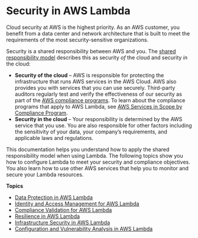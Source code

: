 # Security in AWS Lambda<a name="lambda-security"></a>

Cloud security at AWS is the highest priority\. As an AWS customer, you benefit from a data center and network architecture that is built to meet the requirements of the most security\-sensitive organizations\.

Security is a shared responsibility between AWS and you\. The [shared responsibility model](http://aws.amazon.com/compliance/shared-responsibility-model/) describes this as security *of* the cloud and security *in* the cloud:
+ **Security of the cloud** – AWS is responsible for protecting the infrastructure that runs AWS services in the AWS Cloud\. AWS also provides you with services that you can use securely\. Third\-party auditors regularly test and verify the effectiveness of our security as part of the [AWS compliance programs](http://aws.amazon.com/compliance/programs/)\. To learn about the compliance programs that apply to AWS Lambda, see [AWS Services in Scope by Compliance Program](http://aws.amazon.com/compliance/services-in-scope/)\.
+ **Security in the cloud** – Your responsibility is determined by the AWS service that you use\. You are also responsible for other factors including the sensitivity of your data, your company’s requirements, and applicable laws and regulations\. 

This documentation helps you understand how to apply the shared responsibility model when using Lambda\. The following topics show you how to configure Lambda to meet your security and compliance objectives\. You also learn how to use other AWS services that help you to monitor and secure your Lambda resources\.

**Topics**
+ [Data Protection in AWS Lambda](security-dataprotection.md)
+ [Identity and Access Management for AWS Lambda](security-iam.md)
+ [Compliance Validation for AWS Lambda](security-compliance.md)
+ [Resilience in AWS Lambda](security-resilience.md)
+ [Infrastructure Security in AWS Lambda](security-infrastructure.md)
+ [Configuration and Vulnerability Analysis in AWS Lambda](security-configuration.md)